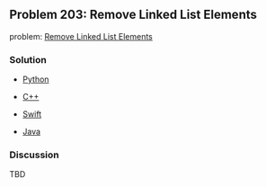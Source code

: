 ## Problem 203: Remove Linked List Elements

problem: [Remove Linked List Elements](https://leetcode.com/problems/remove-linked-list-elements/)

### Solution

- [Python](../python/problem203.py)

- [C++](../cpp/problem203.cpp)

- [Swift](../swift/problem203.swift)

- [Java](../java/problem203.java)

### Discussion

TBD

